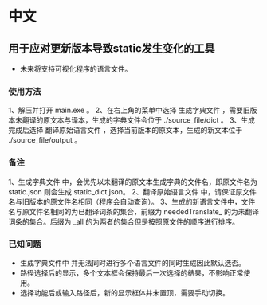 # 中文
## 用于应对更新版本导致static发生变化的工具
- 未来将支持可视化程序的语言文件。


### 使用方法
1、解压并打开 main.exe 。
2、在右上角的菜单中选择 生成字典文件 ，需要旧版本未翻译的原文本与译本，生成的字典文件会位于 ./source_file/dict 。
3、生成完成后选择 翻译原始语言文件 ，选择当前版本的原文本，生成的新文本位于 ./source_file/output 。

### 备注
1、生成字典文件 中，会优先以未翻译的原文本生成字典的文件名，即原文件名为 static.json 则会生成 static_dict.json。
2、翻译原始语言文件 中，请保证原文件名与旧版本的原文件名相同（程序会自动查询）。
3、生成的新语言文件中，文件名与原文件名相同的为已翻译词条的集合，前缀为 neededTranslate_ 的为未翻译词条的集合。后缀为 _all 的为两者的集合但是按照原文件的顺序进行排序。

### 已知问题
- 生成字典文件中 并无法同时进行多个语言文件的同时生成因此默认选否。
- 路径选择后的显示，多个文本框会保持最后一次选择的结果，不影响正常使用。
- 选择功能后或输入路径后，新的显示框体并未置顶，需要手动切换。
